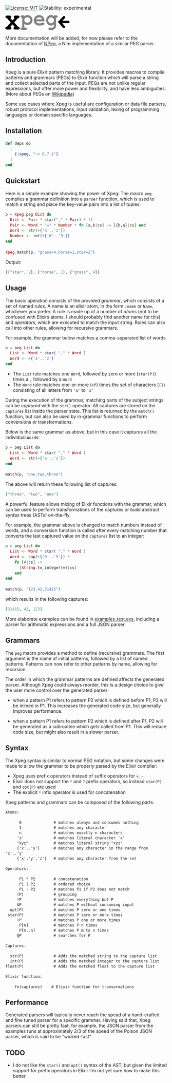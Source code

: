 [![License: MIT](https://img.shields.io/badge/License-MIT-blue.svg)](https://opensource.org/licenses/MIT)
![Stability: experimental](https://img.shields.io/badge/stability-beta-yellow.svg)

![Xpeg](xpeg.png)


More documentation will be added, for now please refer to the documentation of
[NPeg](https://github.com/zevv/npeg), a Nim implementation of a similar PEG
parser.


## Introduction

Xpeg is a pure Elixir pattern matching library. It provides macros to compile
patterns and grammars (PEGs) to Elixir function which will parse a string and
collect selected parts of the input. PEGs are not unlike regular expressions,
but offer more power and flexibility, and have less ambiguities. (More about 
PEGs on [Wikipedia](https://en.wikipedia.org/wiki/Parsing_expression_grammar))

Some use cases where Xpeg is useful are configuration or data file parsers,
robust protocol implementations, input validation, lexing of programming
languages or domain specific languages.


## Installation

```elixir
def deps do
  [
    {:xpeg, "~> 0.7.1"}
  ]
end
```

## Quickstart
    
Here is a simple example showing the power of Xpeg: The macro `peg` compiles a
grammar definition into a `parser` functiion, which is used to match a string and
place the key-value pairs into a list of tuples:

```elixir
p = Xpeg.peg Dict do
  Dict <- Pair * star("," * Pair) * !1
  Pair <- Word * "=" * Number * fn [a,b|cs] -> [{b,a}|cs] end
  Word <- str(+{'a'..'z'})
  Number <- int(+{'0'..'9'})
end

Xpeg.match(p, "grass=4,horse=1,star=2")
```

Output:

```elixir
[{"star", 2}, {"horse", 1}, {"grass", 4}]
```

## Usage

The basic operation consists of the provided _grammar_, which consists of a set
of named _rules_. A name is an elixir atom, in the form `:name` or `Name`,
whichever you prefer.  A rule is made up of a number of _atoms_ (not to be
confused with Elixirs atoms. I should probably find another name for this) and
_operators_, which are executed to match the input string.  Rules can also call
into other rules, allowing for recursive grammars.

For example, the grammar below matches a comma-separated list of words

```elixir
p = peg List do
  List <- Word * star( "," * Word )
  Word <- +{'a'..'z'}
end
```

- The `List` rule matches one `Word`, followed by zero or more (`star(P)`)
  times a `,` followed by a `Word`
- The `Word` rule matches one-or-more (`+P`) times the set of characters (`{}`)
  consisting of all letters from `'a'` to `'z'`


During the execution of the grammar, matching parts of the subject strings can
be _captured_ with the `str()` operator. All captures are stored on the
`captures` list inside the parser state. This list is returned by the `match()`
function, but can also be used by in-grammar functions to perform conversions
or transformations.

Below is the same grammar as above, but in this case it captures all
the individual `Word`s:

```elixir
p = peg List do
  List <- Word * star( "," * Word )
  Word <- str(+{'a'..'z'})
end

match(p, "one,two,three")
```

The above will return these following list of captures:
```elixir
["three", "two", "one"]
```

A powerful feature allows mixing of Elixir functions with the grammar, which
can be used to perform transformations of the captures or build abstract syntax
trees (ASTs) on-the-fly.

For example, the grammar above is changed to match numbers instead of words,
and a conversion function is called after every matching number that
converts the last captured value on the `captures` list to an integer:

```elixir
p = peg List do
  List <- Word * star( "," * Word )
  Word <- cap(+{'0'..'9'}) * 
    fn [v|cs] -> 
      [String.to_integer(v)|cs]
    end
end

match(p, "123,42,31415")
```

which results in the following captures:

```elixir
[31415, 42, 123]
```


More elaborate examples can be found in [examples_test.exs](/test/examples_test.exs),
including a parser for arithmatic expressions and a full JSON parser.


## Grammars

The `peg` macro provides a method to define (recursive) grammars. The first
argument is the name of initial patterns, followed by a list of named patterns.
Patterns can now refer to other patterns by name, allowing for recursion.

The order in which the grammar patterns are defined affects the generated
parser. Although Xpeg could always reorder, this is a design choice to give the
user more control over the generated parser:

- when a pattern P1 refers to pattern P2 which is defined before P1, P2 will
  be inlined in P1. This increases the generated code size, but generally
  improves performance.
  
- when a pattern P1 refers to pattern P2 which is defined after P1, P2 will be
  generated as a subroutine which gets called from P1. This will reduce code
  size, but might also result in a slower parser.


## Syntax

The Xpeg syntax is similar to normal PEG notation, but some changes were made
to allow the grammar to be properly parsed by the Elixir compiler:

- Xpeg uses prefix operators instead of suffix operators for `+`, `-`
- Elixir does not support the `*` and `?` prefix operators, so instead
  `star(P)` and `opt(P)` are used
- The explicit `*` infix operator is used for concatenation

Xpeg patterns and grammars can be composed of the following parts:

```
Atoms:

      0              # matches always and consumes nothing
      1              # matches any character
      n              # matches exactly n characters
     'x'             # matches literal character 'x'
     "xyz"           # matches literal string "xyz"
     {'x'..'y'}      # matches any character in the range from 'x'..'y'
     {'x','y','z'}   # matches any character from the set

Operators:

      P1 * P2        # concatenation
      P1 | P2        # ordered choice
      P1 - P2        # matches P1 if P2 does not match
     (P)             # grouping
     !P              # matches everything but P
     &P              # matches P without consuming input
  opt(P)             # matches P zero or one times
 star(P)             # matches P zero or more times
     +P              # matches P one or more times
      P[n]           # matches P n times
      P[m..n]        # matches P m to n times
     @P              # searches for P

Captures:

  str(P)             # Adds the matched string to the capture list
  int(P)             # Adds the matched integer to the capture list
float(P)             # Adds the matched float to the capture list

Elixir function:

    fn(captures)    # Elixir function for transormations

```

## Performance

Generated parsers will typically never reach the spead of a hand-crafted and
fine tuned parser for a specific grammar.  Having said that, Xpeg parsers can
still be pretty fast; for example, the JSON parser from the examples runs at
approximately 2/3 of the speed of the Poison JSON parser, which is said to be
"wicked-fast"


## TODO

- I do not like the `star()` and `opt()` syntax of the AST, but given the limited
  support for prefix operators in Elixir I'm not yet sure how to make this better

